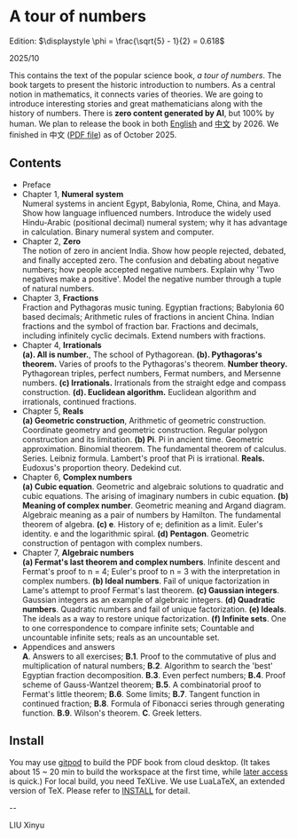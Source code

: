A tour of numbers
====

Edition: $\displaystyle \phi = \frac{\sqrt{5} - 1}{2} = 0.618$

2025/10

This contains the text of the popular science book, _a tour of numbers_. The book targets to present the historic introduction to numbers. As a central notion in mathematics, it connects varies of theories. We are going to introduce interesting stories and great mathematicians along with the history of numbers. There is **zero content generated by AI**, but 100% by human. We plan to release the book in both [English](https://github.com/user-attachments/files/23160228/amathtour-en.pdf) and [中文](https://github.com/user-attachments/files/22880853/amathtour-zh-cn.pdf) by 2026. We finished in 中文 ([PDF file](https://github.com/user-attachments/files/22880853/amathtour-zh-cn.pdf)) as of October 2025.

Contents
--------

- Preface
- Chapter 1, **Numeral system** \
    Numeral systems in ancient Egypt, Babylonia, Rome, China, and Maya. Show how language influenced numbers. Introduce the widely used Hindu-Arabic (positional decimal) numeral system; why it has advantage in calculation. Binary numeral system and computer.
- Chapter 2, **Zero** \
  The notion of zero in ancient India. Show how people rejected, debated, and finally accepted zero. The confusion and debating about negative numbers; how people accepted negative numbers. Explain why 'Two negatives make a positive'. Model the negative number through a tuple of natural numbers.
- Chapter 3, **Fractions** \
  Fraction and Pythagoras music tuning. Egyptian fractions; Babylonia 60 based decimals; Arithmetic rules of fractions in ancient China. Indian fractions and the symbol of fraction bar. Fractions and decimals, including infinitely cyclic decimals. Extend numbers with fractions.
- Chapter 4, **Irrationals** \
  **(a). All is number.**, The school of Pythagorean. **(b). Pythagoras's theorem.** Varies of proofs to the Pythagoras's theorem. **Number theory.** Pythagorean triples, perfect numbers, Fermat numbers, and Mersenne numbers. **(c) Irrationals.** Irrationals from the straight edge and compass construction. **(d). Euclidean algorithm.** Euclidean algorithm and irrationals, continued fractions.
- Chapter 5, **Reals** \
  **(a) Geometric construction**, Arithmetic of geometric construction. Coordinate geometry and geometric construction. Regular polygon construction and its limitation. **(b) Pi**. Pi in ancient time. Geometric approximation. Binomial theorem. The fundamental theorem of calculus. Series. Leibniz formula. Lambert's proof that Pi is irrational. **Reals.** Eudoxus's proportion theory. Dedekind cut.
- Chapter 6, **Complex numbers** \
  **(a) Cubic equation**. Geometric and algebraic solutions to quadratic and cubic equations. The arising of imaginary numbers in cubic equation. **(b) Meaning of complex number**. Geometric meaning and Argand diagram. Algebraic meaning as a pair of numbers by Hamilton. The fundamental theorem of algebra. **(c) e**. History of e; definition as a limit. Euler's identity. e and the logarithmic spiral. **(d) Pentagon**. Geometric construction of pentagon with complex numbers.
- Chapter 7, **Algebraic numbers** \
  **(a) Fermat's last theorem and complex numbers**. Infinite descent and Fermat's proof to n = 4; Euler's proof to n = 3 with the interpretation in complex numbers. **(b) Ideal numbers**. Fail of unique factorization in Lame's attempt to proof Fermat's last theorem. **(c) Gaussian integers**. Gaussian integers as an example of algebraic integers. **(d) Quadratic numbers**. Quadratic numbers and fail of unique factorization. **(e) Ideals**. The ideals as a way to restore unique factorization. **(f) Infinite sets**. One to one correspondence to compare infinite sets; Countable and uncountable infinite sets; reals as an uncountable set.
- Appendices and answers \
  **A**. Answers to all exercises; **B.1**. Proof to the commutative of plus and multiplication of natural numbers; **B.2**. Algorithm to search the 'best' Egyptian fraction decomposition. **B.3**. Even perfect numbers; **B.4**. Proof scheme of Gauss-Wantzel theorem; **B.5**. A combinatorial proof to Fermat's little theorem; **B.6**. Some limits; **B.7**. Tangent function in continued fraction; **B.8**. Formula of Fibonacci series through generating function. **B.9**. Wilson's theorem. **C**. Greek letters.

Install
--------

You may use [gitpod](https://gitpod.io/#https://github.com/liuxinyu95/algoxy) to build the PDF book from cloud desktop. (It takes about 15 ~ 20 min to build the workspace at the first time, while [later access](https://gitpod.io/workspaces) is quick.) For local build, you need TeXLive. We use LuaLaTeX, an extended version of TeX. Please refer to [INSTALL](https://github.com/liuxinyu95/amathtour/blob/main/INSTALL.md) for detail.

--

LIU Xinyu

